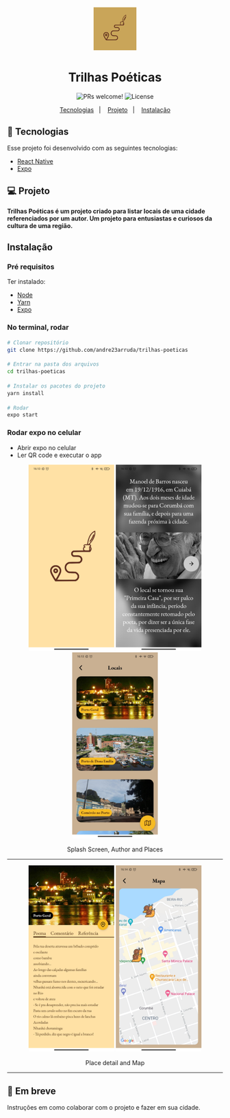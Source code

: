 <h1 align="center">
    <img alt="Trilhas Poéticas" src="./assets/icon.png" width="100px" />
</h1>

<h1 align="center">
  Trilhas Poéticas
</h1>

<p align="center">
 <img src="https://img.shields.io/static/v1?label=PRs&message=welcome&color=7159c1&labelColor=000000" alt="PRs welcome!" />

  <img alt="License" src="https://img.shields.io/static/v1?label=license&message=MIT&color=7159c1&labelColor=000000">
</p>

<p align="center">
  <a href="#-tecnologias">Tecnologias</a>&nbsp;&nbsp;&nbsp;|&nbsp;&nbsp;&nbsp;
  <a href="#-projeto">Projeto</a>&nbsp;&nbsp;&nbsp;|&nbsp;&nbsp;&nbsp;
  <a href="#instalação">Instalação</a>
</p>

## 🚀 Tecnologias

Esse projeto foi desenvolvido com as seguintes tecnologias:

- [React Native](https://facebook.github.io/react-native/)
- [Expo](https://expo.io/)

## 💻 Projeto
**Trilhas Poéticas é um projeto criado para listar locais de uma cidade referenciados por um autor. Um projeto para entusiastas e curiosos da cultura de uma região.**

## Instalação
### Pré requisitos
Ter instalado:
- [Node](https://nodejs.org/en/download/)
- [Yarn](https://classic.yarnpkg.com/en/docs/install/)
- [Expo](https://docs.expo.dev/get-started/installation/)


### No terminal, rodar
```sh
# Clonar repositório
git clone https://github.com/andre23arruda/trilhas-poeticas

# Entrar na pasta dos arquivos
cd trilhas-poeticas

# Instalar os pacotes do projeto
yarn install

# Rodar
expo start
```

### Rodar expo no celular
- Abrir expo no celular
- Ler QR code e executar o app

<div align="center">
    <img alt="Splash" title="Splash" src="./assets/screenshots/splash.jpg" width="200px" />
    <img alt="Author" title="Author" src="./assets/screenshots/author.jpg" width="200px" />
    <img alt="Places" title="Places" src="./assets/screenshots/places.jpg" width="200px" />
</div>
<p align="center">Splash Screen, Author and Places</p>
<hr>

<div align="center">
    <img alt="Place Detail" title="Place Detail" src="./assets/screenshots/place_detail.jpg" width="200px" />
    <img alt="Map" title="Map" src="./assets/screenshots/map.jpg" width="200px" />
</div>
<p align="center">Place detail and Map</p>
<hr>

## 🚧 Em breve
Instruções em como colaborar com o projeto e fazer em sua cidade.
